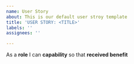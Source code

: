 ```yaml
---
name: User Story
about: This is our default user stroy template
title: 'USER STORY: <TITLE>'
labels: ''
assignees: ''

---
```


As a **role** I can **capability** so that **received benefit**
